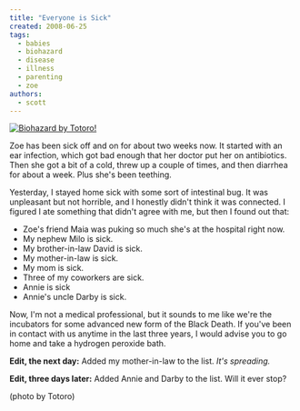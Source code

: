 ```yaml
---
title: "Everyone is Sick"
created: 2008-06-25
tags:
  - babies
  - biohazard
  - disease
  - illness
  - parenting
  - zoe
authors:
  - scott
---
```


[![Biohazard by Totoro!](/images/2062522813_c5d0fe341b.jpg "Biohazard by Totoro!")](http://flickr.com/photos/totoro_zine/2062522813/)

Zoe has been sick off and on for about two weeks now. It started with an ear infection, which got bad enough that her doctor put her on antibiotics. Then she got a bit of a cold, threw up a couple of times, and then diarrhea for about a week. Plus she's been teething.

Yesterday, I stayed home sick with some sort of intestinal bug. It was unpleasant but not horrible, and I honestly didn't think it was connected. I figured I ate something that didn't agree with me, but then I found out that:

- Zoe's friend Maia was puking so much she's at the hospital right now.
- My nephew Milo is sick.
- My brother-in-law David is sick.
- My mother-in-law is sick.
- My mom is sick.
- Three of my coworkers are sick.
- Annie is sick
- Annie's uncle Darby is sick.

Now, I'm not a medical professional, but it sounds to me like we're the incubators for some advanced new form of the Black Death. If you've been in contact with us anytime in the last three years, I would advise you to go home and take a hydrogen peroxide bath.

**Edit, the next day:** Added my mother-in-law to the list. _It's spreading._

**Edit, three days later:** Added Annie and Darby to the list. Will it ever stop?

(photo by Totoro)
